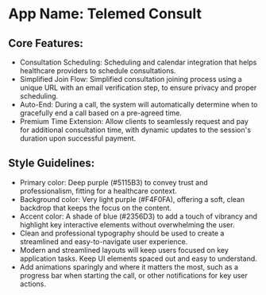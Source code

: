 # **App Name**: Telemed Consult

## Core Features:

- Consultation Scheduling: Scheduling and calendar integration that helps healthcare providers to schedule consultations.
- Simplified Join Flow: Simplified consultation joining process using a unique URL with an email verification step, to ensure privacy and proper scheduling.
- Auto-End: During a call, the system will automatically determine when to gracefully end a call based on a pre-agreed time.
- Premium Time Extension: Allow clients to seamlessly request and pay for additional consultation time, with dynamic updates to the session's duration upon successful payment.

## Style Guidelines:

- Primary color: Deep purple (#5115B3) to convey trust and professionalism, fitting for a healthcare context.
- Background color: Very light purple (#F4F0FA), offering a soft, clean backdrop that keeps the focus on the content.
- Accent color: A shade of blue (#2356D3) to add a touch of vibrancy and highlight key interactive elements without overwhelming the user.
- Clean and professional typography should be used to create a streamlined and easy-to-navigate user experience.
- Modern and streamlined layouts will keep users focused on key application tasks. Keep UI elements spaced out and easy to understand.
- Add animations sparingly and where it matters the most, such as a progress bar when starting the call, or other notifications for key user actions.